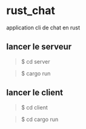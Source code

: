 # rust_chat
application cli de chat en rust

## lancer le serveur
> $ cd server

>$ cargo run

## lancer le client

>$ cd client

>$ cd cargo run
